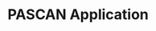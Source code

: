<h1> PASCAN Application </h1> 
<small> <App scans boarding pass for people with blindess </small>


